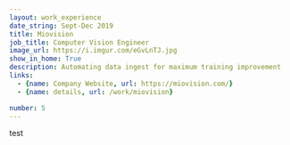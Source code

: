 ```yaml
---
layout: work_experience
date_string: Sept-Dec 2019
title: Miovision
job_title: Computer Vision Engineer
image_url: https://i.imgur.com/eGvLnTJ.jpg
show_in_home: True
description: Automating data ingest for maximum training improvement
links:
  - {name: Company Website, url: https://miovision.com/}
  - {name: details, url: /work/miovision}

number: 5
---
```


test